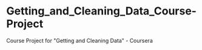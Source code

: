 # Getting_and_Cleaning_Data_Course-Project
Course Project for "Getting and Cleaning Data" - Coursera
